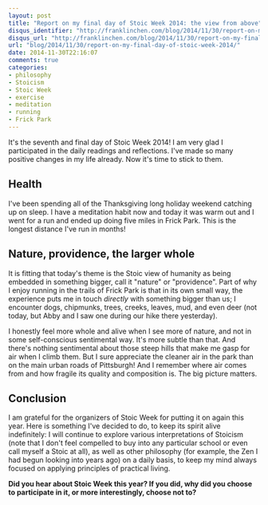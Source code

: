 ```yaml
---
layout: post
title: "Report on my final day of Stoic Week 2014: the view from above"
disqus_identifier: "http://franklinchen.com/blog/2014/11/30/report-on-my-final-day-of-stoic-week-2014/"
disqus_url: "http://franklinchen.com/blog/2014/11/30/report-on-my-final-day-of-stoic-week-2014/"
url: "blog/2014/11/30/report-on-my-final-day-of-stoic-week-2014/"
date: 2014-11-30T22:16:07
comments: true
categories:
- philosophy
- Stoicism
- Stoic Week
- exercise
- meditation
- running
- Frick Park
---
```

It's the seventh and final day of Stoic Week 2014! I am very glad I participated in the daily readings and reflections. I've made so many positive changes in my life already. Now it's time to stick to them.

<!--more-->

## Health

I've been spending all of the Thanksgiving long holiday weekend catching up on sleep. I have a meditation habit now and today it was warm out and I went for a run and ended up doing five miles in Frick Park. This is the longest distance I've run in months!

## Nature, providence, the larger whole

It is fitting that today's theme is the Stoic view of humanity as being embedded in something bigger, call it "nature" or "providence". Part of why I enjoy running in the trails of Frick Park is that in its own small way, the experience puts me in touch *directly* with something bigger than us; I encounter dogs, chipmunks, trees, creeks, leaves, mud, and even deer (not today, but Abby and I saw one during our hike there yesterday).

I honestly feel more whole and alive when I see more of nature, and not in some self-conscious sentimental way. It's more subtle than that. And there's nothing sentimental about those steep hills that make me gasp for air when I climb them. But I sure appreciate the cleaner air in the park than on the main urban roads of Pittsburgh! And I remember where air comes from and how fragile its quality and composition is. The big picture matters.

## Conclusion

I am grateful for the organizers of Stoic Week for putting it on again this year. Here is something I've decided to do, to keep its spirit alive indefinitely: I will continue to explore various interpretations of Stoicism (note that I don't feel compelled to buy into any particular school or even call myself a Stoic at all), as well as other philosophy (for example, the Zen I had begun looking into years ago) on a daily basis, to keep my mind always focused on applying principles of practical living.

**Did you hear about Stoic Week this year? If you did, why did you choose to participate in it, or more interestingly, choose not to?**
